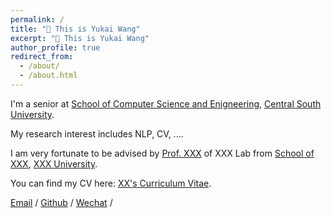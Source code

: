```yaml
---
permalink: /
title: "👋 This is Yukai Wang"
excerpt: "👋 This is Yukai Wang"
author_profile: true
redirect_from: 
  - /about/
  - /about.html
---
```


I'm a senior at [School of Computer Science and Enigneering](https://cse.csu.edu.cn/), [Central South University](https://www.csu.edu.cn/). 

My research interest includes NLP, CV, ....

I am very fortunate to be advised by [Prof. XXX](https://www.XXX.com/) of XXX Lab from [School of XXX](https://www.XXX.com), [XXX University](https://www.XXX.com). 

You can find my CV here: [XX's Curriculum Vitae](../assets/Curriculum_Vitae.pdf).

[Email](mailto:XX@stu.pku.edu.cn) / [Github](https://github.com/QiuDi233) / [Wechat](../images/wechat.jpg) / 
